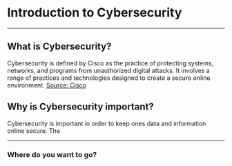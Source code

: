 # Introduction to Cybersecurity 

---
## What is Cybersecurity?
Cybersecurity is defined by Cisco as the practice of protecting systems, networks, and programs from unauthorized digital attacks. It involves a range of practices and technologies designed to create a secure online environment.
[Source: Cisco ](https://www.cisco.com/site/us/en/learn/topics/security/what-is-cybersecurity.html#tabs-7edb32179e-item-d43da2dc1e-tab)

## Why is Cybersecurity important?
Cybersecurity is important in order to keep ones data and information online secure. The 

---
### Where do you want to go?


